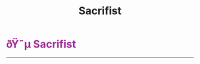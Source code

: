 ﻿---
lang: en-US
title: Sacrifist
prev: PotionMaster
next: VoodooMaster
---
# <font color="#9a2891">ðŸ˜µ <b>Sacrifist</b></font> <Badge text="Utility" type="tip" vertical="middle"/>
---



